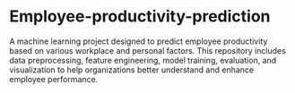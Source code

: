 # Employee-productivity-prediction
A machine learning project designed to predict employee productivity based on various workplace and personal factors. This repository includes data preprocessing, feature engineering, model training, evaluation, and visualization to help organizations better understand and enhance employee performance.
